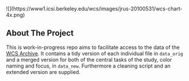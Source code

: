 <!-- README.md for WCS git repo -->

<!-- PROJECT LOGO -->
<br>
<br>
![](https://www1.icsi.berkeley.edu/wcs/images/jrus-20100531/wcs-chart-4x.png)
<br>
<!-- ABOUT THE PROJECT -->

## About The Project

This is work-in-progress repo aims to facilitate access to the data of the [WCS Archive](https://www1.icsi.berkeley.edu/wcs/data.html). It contains a tidy version of each individual file in `data_orig` and a merged version for both of the central tasks of the study, color naming and focus, in `data_new`. Furthermore a cleaning script and an extended version are supplied.

<!-- GETTING STARTED 


### Installation

1. Clone the repo
   ```sh
   git clone https://github.com/jvosten/tidy_wcs.git
   ```

<!-- USAGE EXAMPLES ->
## Usage

Use this space to show useful examples of how a project can be used. Additional screenshots, code examples and demos work well in this space. You may also link to more resources.

_For more examples, please refer to the [Documentation](https://example.com)_ -->

